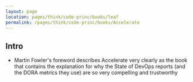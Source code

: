 ```yaml
---
layout: page
location: pages/think/code-princ/books/leaf
permalink: /pages/think/code-princ/books/Accelerate
---
```


## Intro

- Martin Fowler's foreword describes Accelerate very clearly as the book that contains the explanation for why the State of DevOps reports (and the DORA metrics they use) are so very compelling and trustworthy
